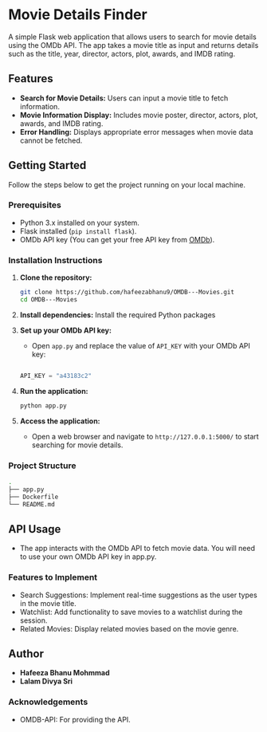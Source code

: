 # Movie Details Finder

A simple Flask web application that allows users to search for movie details using the OMDb API. The app takes a movie title as input and returns details such as the title, year, director, actors, plot, awards, and IMDB rating. 

## Features
- **Search for Movie Details:** Users can input a movie title to fetch information.
- **Movie Information Display:** Includes movie poster, director, actors, plot, awards, and IMDB rating.
- **Error Handling:** Displays appropriate error messages when movie data cannot be fetched.

## Getting Started

Follow the steps below to get the project running on your local machine.

### Prerequisites

- Python 3.x installed on your system.
- Flask installed (`pip install flask`).
- OMDb API key (You can get your free API key from [OMDb](http://www.omdbapi.com/apikey.aspx)).

### Installation Instructions

1. **Clone the repository:**
    ```bash
    git clone https://github.com/hafeezabhanu9/OMDB---Movies.git
    cd OMDB---Movies
    ```

2. **Install dependencies:**
    Install the required Python packages

3. **Set up your OMDb API key:**
    
    - Open `app.py` and replace the value of `API_KEY` with your OMDb API key:

    ```python
    
    API_KEY = "a43183c2"
    
    ```

4. **Run the application:**
    ```bash
    python app.py
    ```

5. **Access the application:**
    - Open a web browser and navigate to `http://127.0.0.1:5000/` to start searching for movie details.

### Project Structure

```bash
.
├── app.py     
├── Dockerfile              
└── README.md 

```

## API Usage
- The app interacts with the OMDb API to fetch movie data. You will need to use your own OMDb API key in app.py.

### Features to Implement
- Search Suggestions: Implement real-time suggestions as the user types in the movie title.
- Watchlist: Add functionality to save movies to a watchlist during the session.
- Related Movies: Display related movies based on the movie genre.

## Author
- **Hafeeza Bhanu Mohmmad**
- **Lalam Divya Sri**

### Acknowledgements
- OMDB-API: For providing the API.
